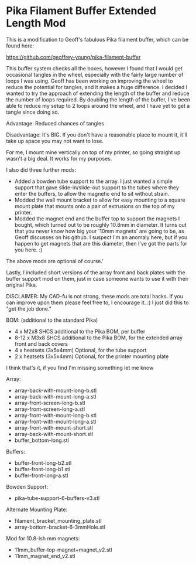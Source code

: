 # Pika Filament Buffer Extended Length Mod

This is a modification to Geoff's fabulous Pika filament buffer, which can be found here:

https://github.com/geoffrey-young/pika-filament-buffer

This buffer system checks all the boxes, however I found that I would get occasional tangles in the wheel, especially with the fairly large number of loops I was using.  Geoff has been working on improving the wheel to reduce the potential for tangles, and it makes a huge difference.   I decided I wanted to try the approach of extending the length of the buffer and reduce the number of loops required.  By doubling the length of the buffer, I've been able to reduce my setup to 2 loops around the wheel, and I have yet to get a tangle since doing so.

Advantage: Reduced chances of tangles

Disadvantage:  It's BIG.  If you don't have a reasonable place to mount it, it'll take up space you may not want to lose.  

For me, I mount mine vertically on top of my printer, so going straight up wasn't a big deal.  It works for my purposes.

I also did three further mods:

- Added a bowden tube support to the array.  I just wanted a simple support that gave slide-in/slide-out support to the tubes where they enter the buffers, to allow the magnetic end to sit without strain.
- Modded the wall mount bracket to allow for easy mounting to a square mount plate that mounts onto a pair of extrusions on the top of my printer.
- Modded the magnet end and the buffer top to support the magnets I bought, which turned out to be roughly 10.8mm in diameter.  It turns out that you never know how big your '10mm magnets' are going to be, as Geoff discusses on his github.  I suspect I'm an anomaly here, but if you happen to get magnets that are this diameter, then I've got the parts for you here. :) 

The above mods are optional of course.'

Lastly, I included short versions of the array front and back plates with the buffer support mod on them, just in case someone wants to use it with their original Pika.

DISCLAIMER:  My CAD-fu is not strong, these mods are total hacks.  If you can improve upon them please feel free to, I encourage it. :) I just did this to "get the job done."

BOM:
(additional to the standard Pika)
- 4 x M2x8 SHCS additional to the Pika BOM, per buffer
- 8-12 x M3x8 SHCS additional to the Pika BOM, for the extended array front and back covers
- 4 x heatsets (3x5x4mm) Optional, for the tube support
- 2 x heatsets (3x5x4mm) Optional, for the printer mounting plate

I think that's it, if you find I'm missing something let me know

Array:
- array-back-with-mount-long-b.stl
- array-back-with-mount-long-a.stl
- array-front-screen-long-b.stl
- array-front-screen-long-a.stl
- array-front-with-mount-long-b.stl
- array-front-with-mount-long-a.stl
- array-front-with-mount-short.stl
- array-back-with-mount-short.stl
- buffer_bottom-long.stl

Buffers:
- buffer-front-long-b2.stl
- buffer-front-long-b1.stl
- buffer-front-long-a.stl

Bowden Support:
- pika-tube-support-6-buffers-v3.stl

Alternate Mounting Plate:
- filament_bracket_mounting_plate.stl
- array-bottom-bracket-6-3mmHole.stl

Mod for 10.8-ish mm magnets:
- 11mm_buffer-top-magnet+magnet_v2.stl
- 11mm_magnet_end_v2.stl

